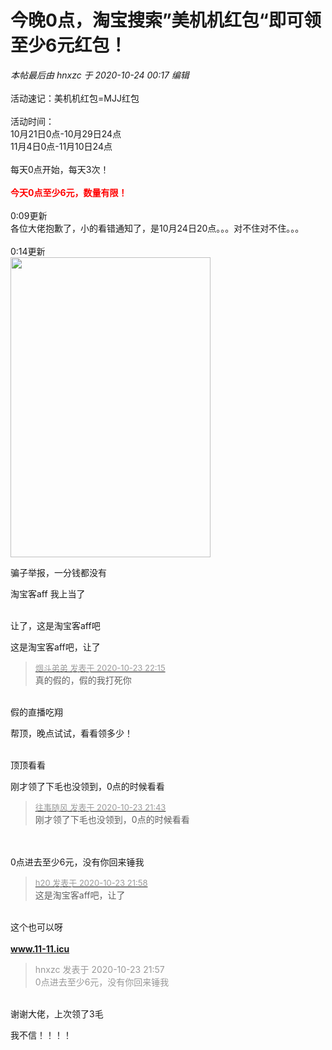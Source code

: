 # 今晚0点，淘宝搜索”美机机红包“即可领至少6元红包！


<i class="pstatus"> 本帖最后由 hnxzc 于 2020-10-24 00:17 编辑 </i><br />
<br />
活动速记：美机机红包=MJJ红包<br />
<br />
活动时间：<br />
10月21日0点-10月29日24点<br />
11月4日0点-11月10日24点<br />
<br />
每天0点开始，每天3次！<br />
<br />
<strong><font color="Red">今天0点至少6元，数量有限！</font></strong><br />
<br />
0:09更新<br />
各位大佬抱歉了，小的看错通知了，是10月24日20点。。。对不住对不住。。。<br />
<br />
0:14更新<br />
<img id="aimg_nFS0P" onclick="zoom(this, this.src, 0, 0, 0)" class="zoom" width="320" height="480" src="https://s1.ax1x.com/2020/10/24/BERJgA.png" border="0" alt="" />

骗子举报，一分钱都没有

淘宝客aff<img src="static/image/smiley/yct/022.gif" smilieid="42" border="0" alt="" /> 我上当了

<br />
让了，这是淘宝客aff吧<br />


这是淘宝客aff吧，让了

<div class="quote"><blockquote><font size="2"><a href="https://www.hostloc.com/forum.php?mod=redirect&amp;goto=findpost&amp;pid=9343624&amp;ptid=757784" target="_blank"><font color="#999999">烟斗弟弟 发表于 2020-10-23 22:15</font></a></font><br />
真的假的，假的我打死你</blockquote></div><br />
假的直播吃翔<img src="static/image/smiley/yct/011.gif" smilieid="33" border="0" alt="" />

帮顶，晚点试试，看看领多少！<br />
<br />
<img src="static/image/smiley/default/time.gif" smilieid="15" border="0" alt="" /><img src="static/image/smiley/default/time.gif" smilieid="15" border="0" alt="" /><img src="static/image/smiley/default/time.gif" smilieid="15" border="0" alt="" />

顶顶看看

刚才领了下毛也没领到，0点的时候看看

<div class="quote"><blockquote><font size="2"><a href="https://www.hostloc.com/forum.php?mod=redirect&amp;goto=findpost&amp;pid=9343482&amp;ptid=757784" target="_blank"><font color="#999999">往事随风 发表于 2020-10-23 21:43</font></a></font><br />
刚才领了下毛也没领到，0点的时候看看</blockquote></div><br />
<br />
0点进去至少6元，没有你回来锤我<img src="static/image/smiley/default/lol.gif" smilieid="12" border="0" alt="" /> 

<div class="quote"><blockquote><font size="2"><a href="https://www.hostloc.com/forum.php?mod=redirect&amp;goto=findpost&amp;pid=9343538&amp;ptid=757784" target="_blank"><font color="#999999">h20 发表于 2020-10-23 21:58</font></a></font><br />
这是淘宝客aff吧，让了</blockquote></div><br />
这个也可以呀<br />
<br />
<a href="http://www.11-11.icu" target="_blank"><strong>www.11-11.icu</strong></a>

<div class="quote"><blockquote><font color="#999999">hnxzc 发表于 2020-10-23 21:57</font><br />
<font color="#999999">0点进去至少6元，没有你回来锤我</font></blockquote></div><br />
谢谢大佬，上次领了3毛

我不信！！！！
